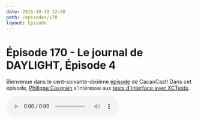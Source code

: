 ```yaml
---
date: 2016-10-18 12:00
path: /episodes/170
layout: Episode
---
```

# Épisode 170 - Le journal de DAYLIGHT, Épisode 4
<p>Bienvenue dans le cent-soixante-dixième <a href="https://cacaocast.com/media/cacaocast_170_daylight_04.mp3">épisode</a> de CacaoCast! Dans cet épisode, <a href="http://www.twitter.com/philippec">Philippe Casgrain</a> s'intéresse aux <a href="https://developer.apple.com/library/content/documentation/ToolsLanguages/Conceptual/Xcode_Overview/RecordingUITests.html">tests d'interface avec XCTests</a>.</p>
<p><audio controls><source src="https://cacaocast.com/media/cacaocast_170_daylight_04.mp3" type="audio/mpeg"><source src="https://cacaocast.com/media/cacaocast_170_daylight_04.mp3" type="audio/mp4">Votre navigateur ne supporte pas l'élément audio / Your browser does not support the audio element.</audio></p>
